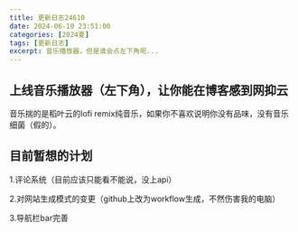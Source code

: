 ```yaml
---
title: 更新日志24610
date: 2024-06-10 23:51:00
categories: [2024夏]
tags: [更新日志]
excerpt: 音乐播放器，但是谁会点左下角呢...
---
```


## 上线音乐播放器（左下角），让你能在博客感到网抑云

音乐揣的是稻叶云的lofi remix纯音乐，如果你不喜欢说明你没有品味，没有音乐细菌（假的）。

## 目前暂想的计划

1.评论系统（目前应该只能看不能说，没上api）

2.对网站生成模式的变更（github上改为workflow生成，不然伤害我的电脑）

3.导航栏bar完善
